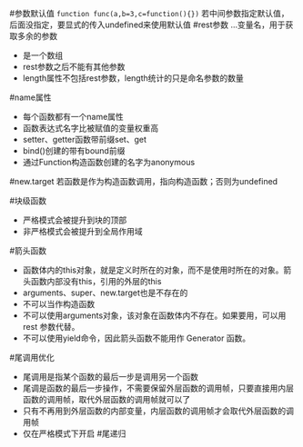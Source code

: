 #参数默认值
`function func(a,b=3,c=function(){})`
若中间参数指定默认值，后面没指定，要显式的传入undefined来使用默认值
#rest参数
...变量名，用于获取多余的参数
* 是一个数组
* rest参数之后不能有其他参数
* length属性不包括rest参数，length统计的只是命名参数的数量

#name属性
* 每个函数都有一个name属性
* 函数表达式名字比被赋值的变量权重高
* setter、getter函数带前缀set、get
* bind()创建的带有bound前缀
* 通过Function构造函数创建的名字为anonymous

#new.target
若函数是作为构造函数调用，指向构造函数；否则为undefined

#块级函数
* 严格模式会被提升到块的顶部
* 非严格模式会被提升到全局作用域

#箭头函数
* 函数体内的this对象，就是定义时所在的对象，而不是使用时所在的对象。箭头函数内部没有this，引用的外层的this
* arguments、super、new.target也是不存在的
* 不可以当作构造函数
* 不可以使用arguments对象，该对象在函数体内不存在。如果要用，可以用 rest 参数代替。
* 不可以使用yield命令，因此箭头函数不能用作 Generator 函数。

#尾调用优化
* 尾调用是指某个函数的最后一步是调用另一个函数
* 尾调是函数的最后一步操作，不需要保留外层函数的调用帧，只要直接用内层函数的调用帧，取代外层函数的调用帧就可以了
* 只有不再用到外层函数的内部变量，内层函数的调用帧才会取代外层函数的调用帧
* 仅在严格模式下开启
#尾递归
